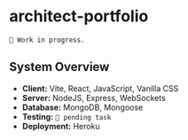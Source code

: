 # architect-portfolio

```text
🚧 Work in progress.
```
## System Overview

- **Client:** Vite, React, JavaScript, Vanilla CSS
- **Server:** NodeJS, Express, WebSockets
- **Database:** MongoDB, Mongoose
- **Testing:** `🚧 pending task`
- **Deployment:** Heroku
